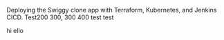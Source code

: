 Deploying the Swiggy clone app with Terraform, Kubernetes, and Jenkins CICD.
Test200
300, 300
400
test
test

hi ello

